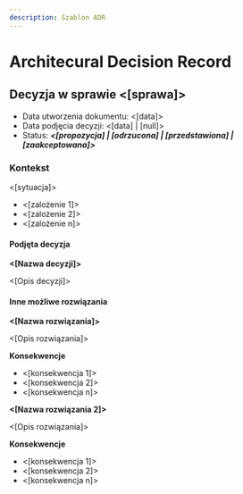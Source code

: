 ```yaml
---
description: Szablon ADR
---
```


# Architecural Decision Record

## Decyzja w sprawie <\[sprawa]>

* Data utworzenia dokumentu: <\[data]>
* Data podjęcia decyzji: <\[data] | \[null]>
* Status: _**<\[propozycja] | \[odrzucona] | \[przedstawiona] | \[zaakceptowana]>**_

### Kontekst

<\[sytuacja]>

* <\[zalożenie 1]>
* <\[zalożenie 2]>
* <\[zalożenie n]>

#### Podjęta decyzja

**<\[Nazwa decyzji]>**

<\[Opis decyzji]>

#### Inne możliwe rozwiązania

**<\[Nazwa rozwiązania]>**

<\[Opis rozwiązania]>

**Konsekwencje**

* <\[konsekwencja 1]>
* <\[konsekwencja 2]>
* <\[konsekwencja n]>

**<\[Nazwa rozwiązania 2]>**

<\[Opis rozwiązania]>

**Konsekwencje**

* <\[konsekwencja 1]>
* <\[konsekwencja 2]>
* <\[konsekwencja n]>

